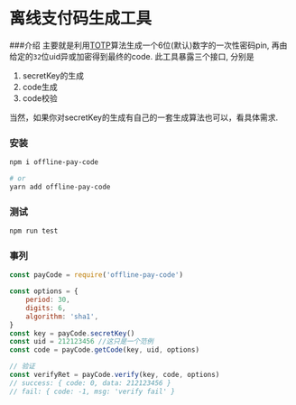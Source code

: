 离线支付码生成工具
================

###介绍
主要就是利用[TOTP](https://en.wikipedia.org/wiki/Time-based_One-time_Password_Algorithm)算法生成一个6位(默认)数字的一次性密码pin, 再由给定的`32`位uid异或加密得到最终的code.
此工具暴露三个接口, 分别是
1. secretKey的生成
2. code生成
3. code校验

当然，如果你对secretKey的生成有自己的一套生成算法也可以，看具体需求.

### 安装
```bash
npm i offline-pay-code

# or
yarn add offline-pay-code
```

### 测试
```bash
npm run test
```

### 事列
```javascript
const payCode = require('offline-pay-code')

const options = {
    period: 30,
    digits: 6,
    algorithm: 'sha1',
}
const key = payCode.secretKey()
const uid = 212123456 //这只是一个范例
const code = payCode.getCode(key, uid, options)

// 验证
const verifyRet = payCode.verify(key, code, options)
// success: { code: 0, data: 212123456 }
// fail: { code: -1, msg: 'verify fail' }

```